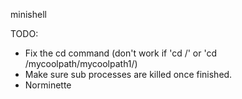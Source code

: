 minishell

TODO:
- Fix the cd command (don't work if 'cd /' or 'cd /mycoolpath/mycoolpath1/)
- Make sure sub processes are killed once finished.
- Norminette